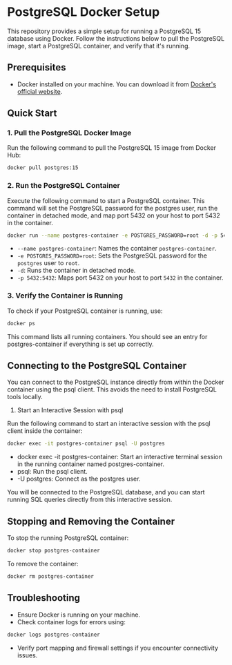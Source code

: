 # PostgreSQL Docker Setup

This repository provides a simple setup for running a PostgreSQL 15 database using Docker. Follow the instructions below to pull the PostgreSQL image, start a PostgreSQL container, and verify that it's running.

## Prerequisites

- Docker installed on your machine. You can download it from [Docker's official website](https://www.docker.com/products/docker-desktop).

## Quick Start

### 1. Pull the PostgreSQL Docker Image

Run the following command to pull the PostgreSQL 15 image from Docker Hub:

```bash
docker pull postgres:15
```

### 2. Run the PostgreSQL Container

Execute the following command to start a PostgreSQL container. This command will set the PostgreSQL password for the postgres user, run the container in detached mode, and map port 5432 on your host to port 5432 in the container.

```bash
docker run --name postgres-container -e POSTGRES_PASSWORD=root -d -p 5432:5432 postgres:15
```

- `--name postgres-container`: Names the container `postgres-container`.
- `-e POSTGRES_PASSWORD=root`: Sets the PostgreSQL password for the `postgres` user to `root`.
- `-d`: Runs the container in detached mode.
- `-p 5432:5432`: Maps port 5432 on your host to port `5432` in the container.

### 3. Verify the Container is Running

To check if your PostgreSQL container is running, use:

```bash
docker ps
```

This command lists all running containers. You should see an entry for postgres-container if everything is set up correctly.

## Connecting to the PostgreSQL Container

You can connect to the PostgreSQL instance directly from within the Docker container using the psql client. This avoids the need to install PostgreSQL tools locally.

1. Start an Interactive Session with psql

Run the following command to start an interactive session with the psql client inside the container:

```bash
docker exec -it postgres-container psql -U postgres
```
- docker exec -it postgres-container: Start an interactive terminal session in the running container named postgres-container.
- psql: Run the psql client.
- -U postgres: Connect as the postgres user.

You will be connected to the PostgreSQL database, and you can start running SQL queries directly from this interactive session.

## Stopping and Removing the Container

To stop the running PostgreSQL container:

```bash
docker stop postgres-container
```

To remove the container:

```bash
docker rm postgres-container
```

## Troubleshooting

- Ensure Docker is running on your machine.
- Check container logs for errors using:

```bash
docker logs postgres-container
```

- Verify port mapping and firewall settings if you encounter connectivity issues.
